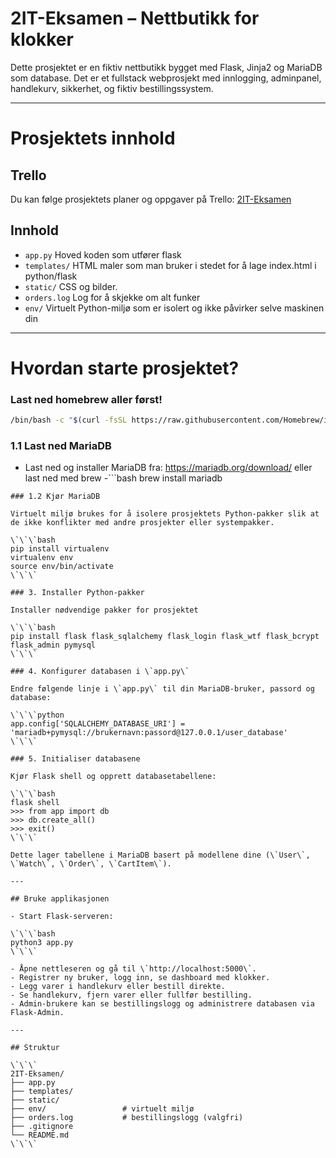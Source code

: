 
# 2IT-Eksamen – Nettbutikk for klokker

Dette prosjektet er en fiktiv nettbutikk bygget med Flask, Jinja2 og MariaDB som database. Det er et fullstack webprosjekt med innlogging, adminpanel, handlekurv, sikkerhet, og fiktiv bestillingssystem.

---
# Prosjektets innhold
## Trello

Du kan følge prosjektets planer og oppgaver på Trello: [2IT-Eksamen](https://trello.com/b/SAroMKd1/2it-eksamen)
## Innhold

- `app.py` Hoved koden som utfører flask 
- `templates/` HTML maler som man bruker i stedet for å lage index.html i python/flask
- `static/` CSS og bilder.
- `orders.log` Log for å skjekke om alt funker
- `env/` Virtuelt Python-miljø som er isolert og ikke påvirker selve maskinen din

---
# Hvordan starte prosjektet?
### Last ned homebrew aller først!
```bash
/bin/bash -c "$(curl -fsSL https://raw.githubusercontent.com/Homebrew/install/HEAD/install.sh)"
```
### 1.1 Last ned MariaDB
- Last ned og installer MariaDB fra: https://mariadb.org/download/ eller last ned med brew
-```bash
brew install mariadb
```
### 1.2 Kjør MariaDB

Virtuelt miljø brukes for å isolere prosjektets Python-pakker slik at de ikke konflikter med andre prosjekter eller systempakker.

\`\`\`bash
pip install virtualenv
virtualenv env
source env/bin/activate 
\`\`\`

### 3. Installer Python-pakker

Installer nødvendige pakker for prosjektet

\`\`\`bash
pip install flask flask_sqlalchemy flask_login flask_wtf flask_bcrypt flask_admin pymysql
\`\`\`

### 4. Konfigurer databasen i \`app.py\`

Endre følgende linje i \`app.py\` til din MariaDB-bruker, passord og database:

\`\`\`python
app.config['SQLALCHEMY_DATABASE_URI'] = 'mariadb+pymysql://brukernavn:passord@127.0.0.1/user_database'
\`\`\`

### 5. Initialiser databasene

Kjør Flask shell og opprett databasetabellene:

\`\`\`bash
flask shell
>>> from app import db
>>> db.create_all()
>>> exit()
\`\`\`

Dette lager tabellene i MariaDB basert på modellene dine (\`User\`, \`Watch\`, \`Order\`, \`CartItem\`).

---

## Bruke applikasjonen

- Start Flask-serveren:

\`\`\`bash
python3 app.py
\`\`\`

- Åpne nettleseren og gå til \`http://localhost:5000\`.
- Registrer ny bruker, logg inn, se dashboard med klokker.
- Legg varer i handlekurv eller bestill direkte.
- Se handlekurv, fjern varer eller fullfør bestilling.
- Admin-brukere kan se bestillingslogg og administrere databasen via Flask-Admin.

---

## Struktur

\`\`\`
2IT-Eksamen/
├── app.py
├── templates/
├── static/
├── env/                 # virtuelt miljø
├── orders.log           # bestillingslogg (valgfri)
├── .gitignore
└── README.md
\`\`\`
